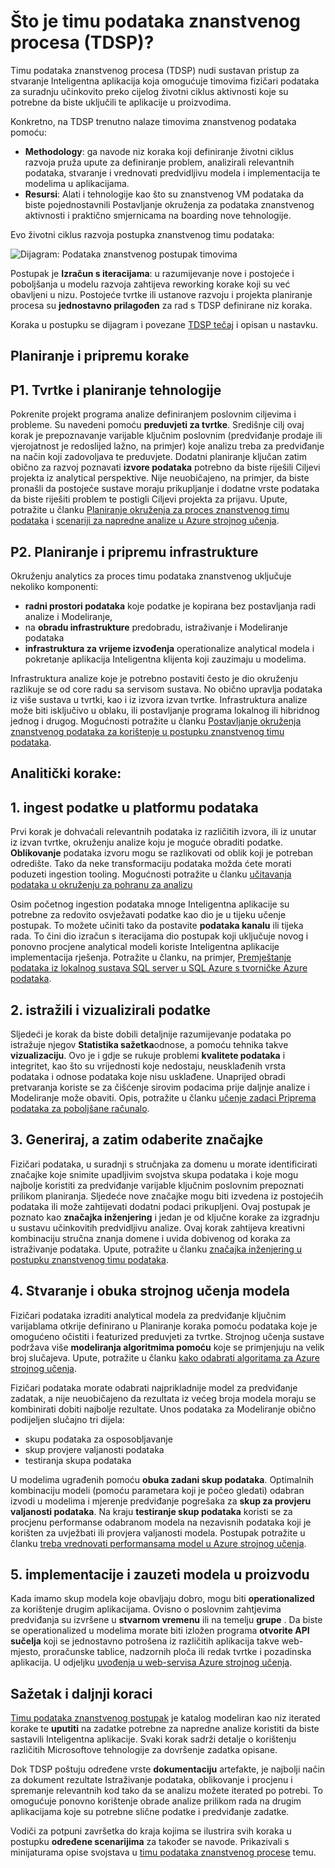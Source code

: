 <properties
    pageTitle="Što je timu podataka znanstvenog postupak?  | Microsoft Azure"
    description="Postupak znanstvenog timu podataka je sustavan način za stvaranje Inteligentna aplikacija pod utjecajem napredne analize."
    keywords="proces znanstvenog podataka, timovima znanstvenog podataka"
    services="machine-learning"
    documentationCenter=""
    authors="bradsev"
    manager="jhubbard"
    editor="cgronlun" />

<tags
    ms.service="machine-learning"
    ms.workload="data-services"
    ms.tgt_pltfrm="na"
    ms.devlang="na"
    ms.topic="article"
    ms.date="09/19/2016"
    ms.author="bradsev" />


# <a name="what-is-the-team-data-science-process-tdsp"></a>Što je timu podataka znanstvenog procesa (TDSP)?

Timu podataka znanstvenog procesa (TDSP) nudi sustavan pristup za stvaranje Inteligentna aplikacija koja omogućuje timovima fizičari podataka za suradnju učinkovito preko cijelog životni ciklus aktivnosti koje su potrebne da biste uključili te aplikacije u proizvodima.

Konkretno, na TDSP trenutno nalaze timovima znanstvenog podataka pomoću:

- **Methodology**: ga navode niz koraka koji definiranje životni ciklus razvoja pruža upute za definiranje problem, analizirali relevantnih podataka, stvaranje i vrednovati predvidljivu modela i implementacija te modelima u aplikacijama.
- **Resursi**: Alati i tehnologije kao što su znanstvenog VM podataka da biste pojednostavnili Postavljanje okruženja za podataka znanstvenog aktivnosti i praktično smjernicama na boarding nove tehnologije.

Evo životni ciklus razvoja postupka znanstvenog timu podataka:

![Dijagram: Podataka znanstvenog postupak timovima ](./media/data-science-process-overview/data-science-process-for-teams-diagram.png)


Postupak je **Izračun s iteracijama**: u razumijevanje nove i postojeće i poboljšanja u modelu razvoja zahtijeva reworking korake koji su već obavljeni u nizu. Postojeće tvrtke ili ustanove razvoju i projekta planiranje procesa su **jednostavno prilagođen** za rad s TDSP definirane niz koraka.

Koraka u postupku se dijagram i povezane [TDSP tečaj](https://azure.microsoft.com/documentation/learning-paths/data-science-process/) i opisan u nastavku.  


## <a name="planning-and-preparation-steps"></a>Planiranje i pripremu korake

## <a name="p1-business-and-technology-planning"></a>P1. Tvrtke i planiranje tehnologije

Pokrenite projekt programa analize definiranjem poslovnim ciljevima i probleme. Su navedeni pomoću **preduvjeti za tvrtke**. Središnje cilj ovaj korak je prepoznavanje varijable ključnim poslovnim (predviđanje prodaje ili vjerojatnost je redoslijed lažno, na primjer) koje analizu treba za predviđanje na način koji zadovoljava te preduvjete. Dodatni planiranje ključan zatim obično za razvoj poznavati **izvore podataka** potrebno da biste riješili Ciljevi projekta iz analytical perspektive. Nije neuobičajeno, na primjer, da biste pronašli da postojeće sustave moraju prikupljanje i dodatne vrste podataka da biste riješiti problem te postigli Ciljevi projekta za prijavu. Upute, potražite u članku [Planiranje okruženja za proces znanstvenog timu podataka](machine-learning-data-science-plan-your-environment.md) i [scenariji za napredne analize u Azure strojnog učenja](machine-learning-data-science-plan-sample-scenarios.md).  


## <a name="p2-plan-and-prepare-infrastructure"></a>P2. Planiranje i pripremu infrastrukture

Okruženju analytics za proces timu podataka znanstvenog uključuje nekoliko komponenti:

- **radni prostori podataka** koje podatke je kopirana bez postavljanja radi analize i Modeliranje,
- na **obradu infrastrukture** predobradu, istraživanje i Modeliranje podataka
- **infrastruktura za vrijeme izvođenja** operationalize analytical modela i pokretanje aplikacija Inteligentna klijenta koji zauzimaju u modelima.  

Infrastruktura analize koje je potrebno postaviti često je dio okruženju razlikuje se od core radu sa servisom sustava. No obično upravlja podataka iz više sustava u tvrtki, kao i iz izvora izvan tvrtke. Infrastruktura analize može biti isključivo u oblaku, ili postavljanje programa lokalnog ili hibridnog jednog i drugog. Mogućnosti potražite u članku [Postavljanje okruženja znanstvenog podataka za korištenje u postupku znanstvenog timu podataka](machine-learning-data-science-environment-setup.md).


## <a name="analytics-steps"></a>Analitički korake:  

## <a name="1-ingest-the-data-into-the-data-platform"></a>1. ingest podatke u platformu podataka

Prvi korak je dohvaćali relevantnih podataka iz različitih izvora, ili iz unutar iz izvan tvrtke, okruženju analize koju je moguće obraditi podatke. **Oblikovanje** podataka izvoru mogu se razlikovati od oblik koji je potreban odredište. Tako da neke transformaciju podataka možda ćete morati poduzeti ingestion tooling. Mogućnosti potražite u članku [učitavanja podataka u okruženju za pohranu za analizu](machine-learning-data-science-ingest-data.md)

Osim početnog ingestion podataka mnoge Inteligentna aplikacije su potrebne za redovito osvježavati podatke kao dio je u tijeku učenje postupak. To možete učiniti tako da postavite **podataka kanalu** ili tijeka rada. To čini dio izračun s iteracijama dio postupak koji uključuje novog i ponovno procjene analytical modeli koriste Inteligentna aplikacije implementacija rješenja. Potražite u članku, na primjer, [Premještanje podataka iz lokalnog sustava SQL server u SQL Azure s tvorničke Azure podataka](machine-learning-data-science-move-sql-azure-adf.md).


## <a name="2-explore-and-visualize-the-data"></a>2. istražili i vizualizirali podatke

Sljedeći je korak da biste dobili detaljnije razumijevanje podataka po istražuje njegov **Statistika sažetka**odnose, a pomoću tehnika takve **vizualizaciju**. Ovo je i gdje se rukuje problemi **kvalitete podataka** i integritet, kao što su vrijednosti koje nedostaju, neusklađenih vrsta podataka i odnose podataka koje nisu usklađene. Unaprijed obradi pretvaranja koriste se za čišćenje sirovim podacima prije daljnje analize i Modeliranje može obaviti. Opis, potražite u članku [učenje zadaci Priprema podataka za poboljšane računalo](machine-learning-data-science-prepare-data.md).


## <a name="3-generate-and-select-features"></a>3. Generiraj, a zatim odaberite značajke

Fizičari podataka, u suradnji s stručnjaka za domenu u morate identificirati značajke koje snimite upadljivim svojstva skupa podataka i koje mogu najbolje koristiti za predviđanje varijable ključnim poslovnim prepoznati prilikom planiranja. Sljedeće nove značajke mogu biti izvedena iz postojećih podataka ili može zahtijevati dodatni podaci prikupljeni. Ovaj postupak je poznato kao **značajka inženjering** i jedan je od ključne korake za izgradnju u sustavu učinkovitih predvidljivu analize. Ovaj korak zahtijeva kreativni kombinaciju stručna znanja domene i uvida dobivenog od koraka za istraživanje podataka. Upute, potražite u članku [značajka inženjering u postupku znanstvenog timu podataka](machine-learning-data-science-create-features.md).


## <a name="4-create-and-train-machine-learning-models"></a>4. Stvaranje i obuka strojnog učenja modela

Fizičari podataka izraditi analytical modela za predviđanje ključnim varijablama otkrije definirano u Planiranje koraka pomoću podataka koje je omogućeno očistiti i featurized preduvjeti za tvrtke. Strojnog učenja sustave podržava više **modeliranja algoritmima pomoću** koje se primjenjuju na velik broj slučajeva. Upute, potražite u članku [kako odabrati algoritama za Azure strojnog učenja](machine-learning-algorithm-choice.md).

Fizičari podataka morate odabrati najprikladnije model za predviđanje zadatak, a nije neuobičajeno da rezultata iz većeg broja modela moraju se kombinirati dobiti najbolje rezultate. Unos podataka za Modeliranje obično podijeljen slučajno tri dijela:

- skupu podataka za osposobljavanje
- skup provjere valjanosti podataka
- testiranja skupa podataka

U modelima ugrađenih pomoću **obuka zadani skup podataka**. Optimalnih kombinaciju modeli (pomoću parametara koji je počeo gledati) odabran izvodi u modelima i mjerenje predviđanje pogrešaka za **skup za provjeru valjanosti podataka**. Na kraju **testiranje skup podataka** koristi se za procjenu performanse odabranom modela na nezavisnih podataka koji je korišten za uvježbati ili provjera valjanosti modela.  Postupak potražite u članku [treba vrednovati performansama model u Azure strojnog učenja](machine-learning-evaluate-model-performance.md).


## <a name="5-deploy-and-consume-the-models-in-the-product"></a>5. implementacije i zauzeti modela u proizvodu

Kada imamo skup modela koje obavljaju dobro, mogu biti **operationalized** za korištenje drugim aplikacijama. Ovisno o poslovnim zahtjevima predviđanja su izvršene u **stvarnom vremenu** ili na temelju **grupe** . Da biste se operationalized u modelima morate biti izložen programa **otvorite API sučelja** koji se jednostavno potrošena iz različitih aplikacija takve web-mjesto, proračunske tablice, nadzornih ploča ili redak tvrtke i pozadinska aplikacija. U odjeljku [uvođenja u web-servisa Azure strojnog učenja](machine-learning-publish-a-machine-learning-web-service.md).


## <a name="summary-and-next-steps"></a>Sažetak i daljnji koraci

[Timu podataka znanstvenog postupak](https://azure.microsoft.com/documentation/learning-paths/data-science-process/) je katalog modeliran kao niz iterated korake te **uputiti** na zadatke potrebne za napredne analize koristiti da biste sastavili Inteligentna aplikacije. Svaki korak sadrži detalje o korištenju različitih Microsoftove tehnologije za dovršenje zadatka opisane.

Dok TDSP poštuju određene vrste **dokumentaciju** artefakte, je najbolji način za dokument rezultate Istraživanje podataka, oblikovanje i procjenu i spremanje relevantnih kod tako da se analizu možete iterated po potrebi. To omogućuje ponovno korištenje obrade analize prilikom rada na drugim aplikacijama koje su potrebne slične podatke i predviđanje zadatke.

Vodiči za potpuni završetka do kraja kojima se ilustrira svih koraka u postupku **određene scenarijima** za također se navode. Prikazivali s minijaturama opise svojstava u [timu podataka znanstvenog procese](data-science-process-walkthroughs.md) temu.
